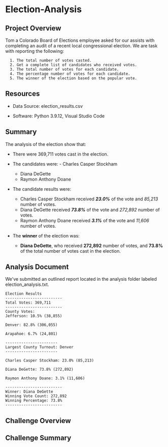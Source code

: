 # Election-Analysis


## Project Overview

Tom a Colorado Board of Elections employee asked for our assists with completing an audit of a recent local congressional election. We are task with reporting the following:

      1. The total number of votes casted.
      2. Get a complete list of candidates who received votes.
      3. The total number of votes for each candidate.
      4. The percentage number of votes for each candidate.
      5. The winner of the election based on the popular vote.
   
## Resources
  
* Data Source: election_results.csv
  
* Software: Python 3.9.12, Visual Studio Code 
  
## Summary
  
The analysis of the election show that:
* There were 369,711 votes cast in the election.
* The candidates were:
    	- Charles Casper Stockham
	- Diana DeGette
	- Raymon Anthony Doane
* The candidate results were:
	- Charles Casper Stockham received **_23.0%_** of the vote and _85,213_ number of votes.
	- Diana DeGette received **_73.8%_** of the vote and _272,892_ number of votes.
	- Raymon Anthony Doane received **_3.1%_** of the vote and _11,606_ number of votes.
  
* The **winner** of the election was:
	- **Diana DeGette**, who received **272,892** number of votes, and **73.8%** of the total number of votes cast in the election.
	
	
## Analysis Document
  
  We've submitted an outlined report located in the  analysis folder labeled election_analysis.txt.
  
  
  	Election Results
	-------------------------
	Total Votes: 369,711
	-------------------------
	County Votes:
	Jefferson: 10.5% (38,855)

	Denver: 82.8% (306,055)

	Arapahoe: 6.7% (24,801)

	-----------------------
	Largest County Turnout: Denver
	-----------------------

	Charles Casper Stockham: 23.0% (85,213)

	Diana DeGette: 73.8% (272,892)

	Raymon Anthony Doane: 3.1% (11,606)

	-------------------------
	Winner: Diana DeGette
	Winning Vote Count: 272,892
	Winning Percentage: 73.8%
	-------------------------
    
## Challenge Overview

## Challenge Summary
